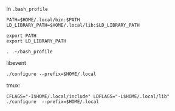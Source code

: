 In `.bash_profile`
```
PATH=$HOME/.local/bin:$PATH
LD_LIBRARY_PATH=$HOME/.local/lib:$LD_LIBRARY_PATH

export PATH
export LD_LIBRARY_PATH
```

`. .~/bash_profile`

libevent

`./configure --prefix=$HOME/.local`

tmux:

`CFLAGS="-I$HOME/.local/include" LDFLAGS="-L$HOME/.local/lib" ./configure  --prefix=$HOME/.local`
